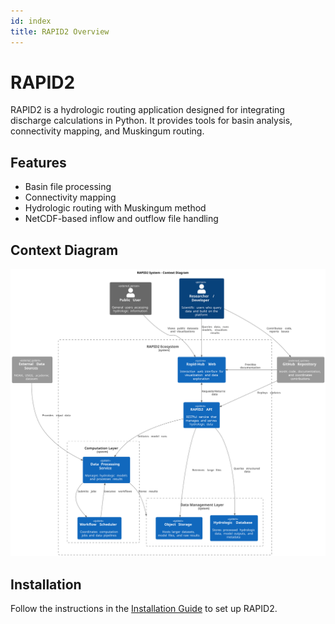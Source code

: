 ```yaml
---
id: index
title: RAPID2 Overview
---
```


# RAPID2

RAPID2 is a hydrologic routing application designed for integrating discharge calculations in Python. It provides tools for basin analysis, connectivity mapping, and Muskingum routing.

## Features
- Basin file processing
- Connectivity mapping
- Hydrologic routing with Muskingum method
- NetCDF-based inflow and outflow file handling

## Context Diagram
![RAPID2 Context Diagram](/img/C4_Context_Diagram.svg)

## Installation
Follow the instructions in the [Installation Guide](installation.md) to set up RAPID2.